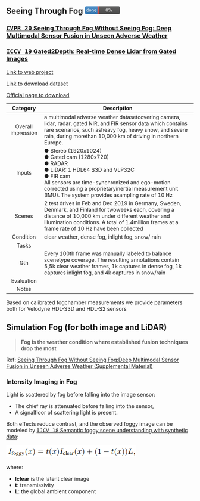 <!-- CSS -->
<link rel="stylesheet" style="text/css" href="../styles.css">
<!--     -->

## Seeing Through Fog <img src="../doc/0.png" width="95">
### [<kbd>CVPR 20</kbd> Seeing Through Fog Without Seeing Fog: Deep Multimodal Sensor Fusion in Unseen Adverse Weather](https://www.cs.princeton.edu/~fheide/AdverseWeatherFusion/) 

### [<kbd>ICCV 19</kbd> Gated2Depth: Real-time Dense Lidar from Gated Images](https://arxiv.org/pdf/1902.04997.pdf)

[Link to web project](https://www.cs.princeton.edu/~fheide/AdverseWeatherFusion/)

[Link to download dataset](https://cloudstore.uni-ulm.de/s/TPH3JGpeoPd7PXw?path=%2F)

[Official page to download](https://www.uni-ulm.de/en/in/driveu/projects/dense-datasets/)


| Category | Description |
| :--: | -- |
| Overall impression | a  multimodal  adverse  weather  datasetcovering camera, lidar, radar, gated NIR, and FIR sensor data which contains rare scenarios, such asheavy fog, heavy snow, and severe rain, during morethan 10,000 km of driving in northern Europe. |
| Inputs | ● Stereo (1920x1024) <br/> ● Gated cam (1280x720) <br/> ● RADAR <br/> ● LiDAR: 1 HDL64 S3D and VLP32C <br/> ● FIR cam<br/> All  sensors  are  time-synchronized and ego-motion corrected using a proprietaryinertial  measurement  unit  (IMU).  The  system  provides  asampling rate of 10 Hz | 
| Scenes | 2 test drives in Feb and Dec 2019 in Germany, Sweden, Denmark, and Finland for twoweeks  each,  covering  a  distance  of  10,000 km  under  different weather and illumination conditions.  A total of 1.4million frames at a frame rate of 10 Hz have been collected |
| Condition | clear weather, dense fog, inlight fog, snow/ rain | 
| Tasks |  |
| Gth | Every 100th frame was manually labeled to balance scenetype coverage. The resulting annotations contain 5,5k clear weather  frames,  1k  captures  in  dense  fog,  1k  captures  inlight fog, and 4k captures in snow/rain |
| Evaluation |  |
| Notes |  |

Based on calibrated fogchamber measurements we provide parameters both for Velodyne HDL-S3D and HDL-S2 sensors

## Simulation Fog (for both image and LiDAR)

> **__Fog is the weather condition where established fusion techniques drop the most__**

Ref: [Seeing Through Fog Without Seeing Fog:Deep Multimodal Sensor Fusion in Unseen Adverse Weather (Supplemental Material)](https://www.cs.princeton.edu/~fheide/AdverseWeatherFusion/figures/AdverseWeatherFusion_Supplement.pdf)


### Intensity Imaging in Fog

Light is scattered by fog before falling into the image sensor:
- The chief ray is attenuated before falling into the sensor,
- A signalfloor of scattering light is present.

Both effects reduce contrast, and the observed foggy image can be modeled by [<kbd>IJCV 18</kbd> Semantic foggy scene understanding with synthetic data](https://arxiv.org/abs/1708.07819):

![](../doc/simu_fog_img.png)

where: 
- **Iclear** is the latent clear image
- **t**: transmissivity
- **L**: the global ambient component

